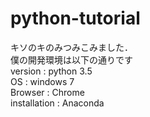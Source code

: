 # python-tutorial
キソのキのみつみこみました．<br>
僕の開発環境は以下の通りです<br>
version : python 3.5<br>
OS : windows 7<br>
Browser : Chrome<br>
installation : Anaconda<br>

